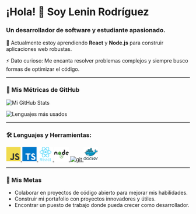 # ¡Hola! 👋 Soy Lenin Rodríguez

### Un desarrollador de software y estudiante apasionado.

🌱 Actualmente estoy aprendiendo **React** y **Node.js** para construir aplicaciones web robustas.

⚡ Dato curioso: Me encanta resolver problemas complejos y siempre busco formas de optimizar el código.

---

### 🚀 Mis Métricas de GitHub

![Mi GitHub Stats](https://github-readme-stats.vercel.app/api?username=DarioRodriguez47&show_icons=true&theme=radical)

![Lenguajes más usados](https://github-readme-stats.vercel.app/api/top-langs/?username=DarioRodriguez47&layout=compact&theme=radical)

---

### 🛠️ Lenguajes y Herramientas:

<p align="left">
  <a href="https://www.javascript.com" target="_blank"> <img src="https://raw.githubusercontent.com/devicons/devicon/master/icons/javascript/javascript-original.svg" alt="javascript" width="40" height="40"/> </a>
  <a href="https://www.typescriptlang.org/" target="_blank"> <img src="https://raw.githubusercontent.com/devicons/devicon/master/icons/typescript/typescript-original.svg" alt="typescript" width="40" height="40"/> </a>
  <a href="https://reactjs.org/" target="_blank"> <img src="https://raw.githubusercontent.com/devicons/devicon/master/icons/react/react-original-wordmark.svg" alt="react" width="40" height="40"/> </a>
  <a href="https://nodejs.org" target="_blank"> <img src="https://raw.githubusercontent.com/devicons/devicon/master/icons/nodejs/nodejs-original-wordmark.svg" alt="nodejs" width="40" height="40"/> </a>
  <a href="https://git-scm.com/" target="_blank"> <img src="https://www.vectorlogo.zone/logos/git-scm/git-scm-icon.svg" alt="git" width="40" height="40"/> </a>
  <a href="https://www.docker.com/" target="_blank"> <img src="https://raw.githubusercontent.com/devicons/devicon/master/icons/docker/docker-original-wordmark.svg" alt="docker" width="40" height="40"/> </a>
</p>

---

### 🎯 Mis Metas

* Colaborar en proyectos de código abierto para mejorar mis habilidades.
* Construir mi portafolio con proyectos innovadores y útiles.
* Encontrar un puesto de trabajo donde pueda crecer como desarrollador.
